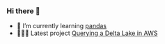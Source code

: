 ### Hi there 👋

- 🌱 I’m currently learning [pandas](Learning.md#pandas)
- 👨🏾‍💻 Latest project [Querying a Delta Lake in AWS](Learning.md#projects)
